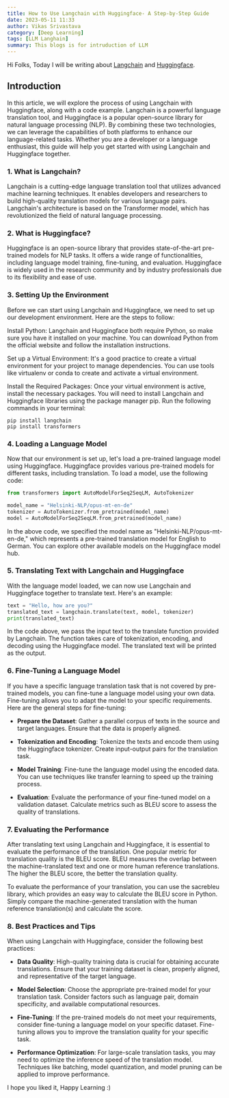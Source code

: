 ```yaml
---
title: How to Use Langchain with Huggingface- A Step-by-Step Guide  
date: 2023-05-11 11:33
author: Vikas Srivastava
category: [Deep Learning]
tags: [LLM Langhain]
summary: This blogs is for intruduction of LLM
---
```


Hi Folks, Today I will be writing about [Langchain](https://python.langchain.com/docs/get_started/introduction.html) and [Huggingface](https://huggingface.co/).

## **Introduction**
In this article, we will explore the process of using Langchain with Huggingface, along with a code example. Langchain is a powerful language translation tool, and Huggingface is a popular open-source library for natural language processing (NLP). By combining these two technologies, we can leverage the capabilities of both platforms to enhance our language-related tasks. Whether you are a developer or a language enthusiast, this guide will help you get started with using Langchain and Huggingface together.

### **1. What is Langchain?** ### 
Langchain is a cutting-edge language translation tool that utilizes advanced machine learning techniques. It enables developers and researchers to build high-quality translation models for various language pairs. Langchain's architecture is based on the Transformer model, which has revolutionized the field of natural language processing. 

### **2. What is Huggingface?** ### 
Huggingface is an open-source library that provides state-of-the-art pre-trained models for NLP tasks. It offers a wide range of functionalities, including language model training, fine-tuning, and evaluation. Huggingface is widely used in the research community and by industry professionals due to its flexibility and ease of use. 

### **3. Setting Up the Environment** ### 
Before we can start using Langchain and Huggingface, we need to set up our development environment. Here are the steps to follow:

Install Python: Langchain and Huggingface both require Python, so make sure you have it installed on your machine. You can download Python from the official website and follow the installation instructions.

Set up a Virtual Environment: It's a good practice to create a virtual environment for your project to manage dependencies. You can use tools like virtualenv or conda to create and activate a virtual environment.

Install the Required Packages: Once your virtual environment is active, install the necessary packages. You will need to install Langchain and Huggingface libraries using the package manager pip. Run the following commands in your terminal:

```shell
pip install langchain
pip install transformers
```

###  **4. Loading a Language Model** ### 
Now that our environment is set up, let's load a pre-trained language model using Huggingface. Huggingface provides various pre-trained models for different tasks, including translation. To load a model, use the following code:

```python
from transformers import AutoModelForSeq2SeqLM, AutoTokenizer

model_name = "Helsinki-NLP/opus-mt-en-de"
tokenizer = AutoTokenizer.from_pretrained(model_name)
model = AutoModelForSeq2SeqLM.from_pretrained(model_name)
```

In the above code, we specified the model name as "Helsinki-NLP/opus-mt-en-de," which represents a pre-trained translation model for English to German. You can explore other available models on the Huggingface model hub.

### **5. Translating Text with Langchain and Huggingface** ### 
With the language model loaded, we can now use Langchain and Huggingface together to translate text. Here's an example:

```python
text = "Hello, how are you?"
translated_text = langchain.translate(text, model, tokenizer)
print(translated_text)
```

In the code above, we pass the input text to the translate function provided by Langchain. The function takes care of tokenization, encoding, and decoding using the Huggingface model. The translated text will be printed as the output.

### **6. Fine-Tuning a Language Model** ### 
If you have a specific language translation task that is not covered by pre-trained models, you can fine-tune a language model using your own data. Fine-tuning allows you to adapt the model to your specific requirements. Here are the general steps for fine-tuning:

* **Prepare the Dataset**: Gather a parallel corpus of texts in the source and target languages. Ensure that the data is properly aligned.

* **Tokenization and Encoding**: Tokenize the texts and encode them using the Huggingface tokenizer. Create input-output pairs for the translation task.

* **Model Training**: Fine-tune the language model using the encoded data. You can use techniques like transfer learning to speed up the training process.

* **Evaluation**: Evaluate the performance of your fine-tuned model on a validation dataset. Calculate metrics such as BLEU score to assess the quality of translations.

### **7. Evaluating the Performance** ### 
After translating text using Langchain and Huggingface, it is essential to evaluate the performance of the translation. One popular metric for translation quality is the BLEU score. BLEU measures the overlap between the machine-translated text and one or more human reference translations. The higher the BLEU score, the better the translation quality.

To evaluate the performance of your translation, you can use the sacrebleu library, which provides an easy way to calculate the BLEU score in Python. Simply compare the machine-generated translation with the human reference translation(s) and calculate the score.

### **8. Best Practices and Tips** ### 
When using Langchain with Huggingface, consider the following best practices:

* **Data Quality**: High-quality training data is crucial for obtaining accurate translations. Ensure that your training dataset is clean, properly aligned, and representative of the target language.

* **Model Selection**: Choose the appropriate pre-trained model for your translation task. Consider factors such as language pair, domain specificity, and available computational resources.

* **Fine-Tuning**: If the pre-trained models do not meet your requirements, consider fine-tuning a language model on your specific dataset. Fine-tuning allows you to improve the translation quality for your specific task.

* **Performance Optimization**: For large-scale translation tasks, you may need to optimize the inference speed of the translation model. Techniques like batching, model quantization, and model pruning can be applied to improve performance.


I hope you liked it, Happy Learning :)